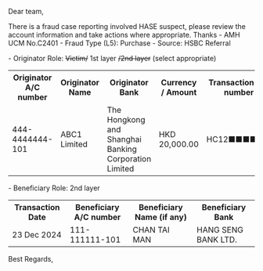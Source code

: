 Dear team,

There is a fraud case reporting involved HASE  suspect, please review the account information and take actions where appropriate. Thanks
\- AMH UCM No.C2401
\- Fraud Type (L5): Purchase
\- Source: HSBC Referral

\- Originator Role: ~~Victim/~~ 1st layer ~~/2nd layer~~ (select appropriate)
<table>
<tr><th>Originator A/C number</th><th>Originator Name</th><th>Originator Bank</th><th>Currency / Amount</th><th>Transaction ref. number</th></tr>
<tr><td>444-4444444-101</td><td>ABC1 Limited</td><td>The Hongkong and Shanghai Banking Corporation Limited</td><td>HKD 20,000.00</td><td>HC12■■■■■■</td></tr>
</table>

\- Beneficiary Role: 2nd layer
<table>
<tr><th>Transaction Date</th><th>Beneficiary A/C number</th><th>Beneficiary Name (if any)</th><th>Beneficiary Bank</th></tr>
<tr><td>23 Dec 2024</td><td>111-111111-101 </td><td>CHAN TAI MAN</td><td>HANG SENG BANK LTD.</td></tr>
</table>

Best Regards,